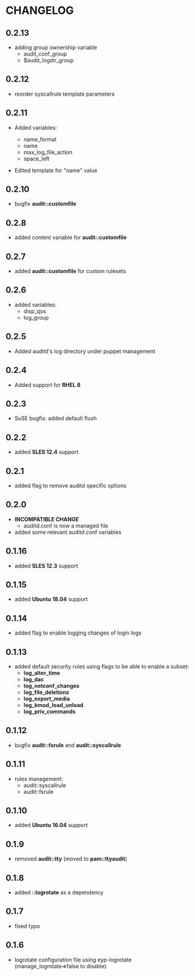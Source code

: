 # CHANGELOG

## 0.2.13

* adding group ownership variable
   - audit_conf_group
   - $audit_logdir_group

## 0.2.12

* reorder syscallrule template parameters

## 0.2.11

* Added variables:
  - name_format
  - name
  - max_log_file_action
  - space_left

* Edited template for "name" value

## 0.2.10

* bugfix **audit::customfile**

## 0.2.8

* added content variable for **audit::customfile**

## 0.2.7

* added **audit::customfile** for custom rulesets

## 0.2.6

* added variables:
  - disp_qos
  - log_group

## 0.2.5

* Added auditd's log directory under puppet management

## 0.2.4

* Added support for **RHEL 8**

## 0.2.3

* SuSE bugfix: added default flush

## 0.2.2

* added **SLES 12.4** support

## 0.2.1

* added flag to remove auditd specific options

## 0.2.0

* **INCOMPATIBLE CHANGE**
  - auditd.conf is now a managed file
* added some relevant auditd.conf variables

## 0.1.16

* added **SLES 12.3** support

## 0.1.15

* added **Ubuntu 18.04** support

## 0.1.14

* added flag to enable logging changes of login logs

## 0.1.13

* added default security rules using flags to be able to enable a subset:
  * **log_alter_time**
  * **log_dac**
  * **log_netconf_changes**
  * **log_file_deletions**
  * **log_export_media**
  * **log_kmod_load_unload**
  * **log_priv_commands**

## 0.1.12

* bugfix **audit::fsrule** and **audit::syscallrule**

## 0.1.11

* rules management:
  * audit::syscallrule
  * audit::fsrule

## 0.1.10

* added **Ubuntu 16.04** support

## 0.1.9

* removed **audit::tty** (moved to **pam::ttyaudit**)

## 0.1.8

* added **::logrotate** as a dependency

## 0.1.7

* fixed typo

## 0.1.6

* logrotate configuration file using eyp-logrotate (manage_logrotate=>false to disable)
